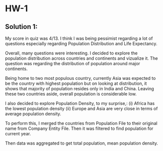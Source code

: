 # HW-1


## Solution 1:

My score in quiz was 4/13. I think I was being pessimist regarding a lot of questions especially regarding Population Distribution and Life Expectancy.

Overall, many questions were interesting. I decided to explore the population distribution across countries and continents and vizualize it. The question was regarding the distribution of population around major continents.

Being home to two most populous country, currently Asia was expected to be the country with highest population but on looking at distribution, it shows that majority of population resides only in India and China. Leaving these two countries aside, overall population is considerable low.

I also decided to explore Population Density, to my surprise,:
(i) Africa has the lowest population density
(ii) Europe and Asia are very close in terms of average population density.

To perform this, I merged the countries from Population File to their original name from Company Entity File. Then it was filtered to find population for current year.

Then data was aggregated to get total population, mean population density.
